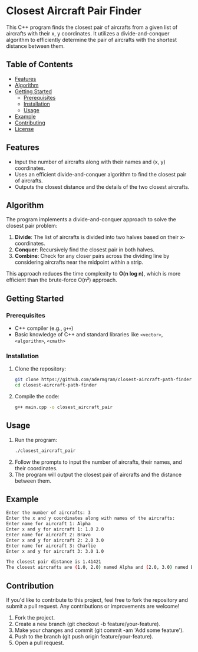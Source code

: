 # Closest Aircraft Pair Finder

This C++ program finds the closest pair of aircrafts from a given list of aircrafts with their x, y coordinates. It utilizes a divide-and-conquer algorithm to efficiently determine the pair of aircrafts with the shortest distance between them.

## Table of Contents

- [Features](#features)
- [Algorithm](#algorithm)
- [Getting Started](#getting-started)
  - [Prerequisites](#prerequisites)
  - [Installation](#installation)
  - [Usage](#usage)
- [Example](#example)
- [Contributing](#contributing)
- [License](#license)

## Features

- Input the number of aircrafts along with their names and (x, y) coordinates.
- Uses an efficient divide-and-conquer algorithm to find the closest pair of aircrafts.
- Outputs the closest distance and the details of the two closest aircrafts.

## Algorithm

The program implements a divide-and-conquer approach to solve the closest pair problem:

1. **Divide**: The list of aircrafts is divided into two halves based on their x-coordinates.
2. **Conquer**: Recursively find the closest pair in both halves.
3. **Combine**: Check for any closer pairs across the dividing line by considering aircrafts near the midpoint within a strip.

This approach reduces the time complexity to **O(n log n)**, which is more efficient than the brute-force O(n²) approach.

## Getting Started

### Prerequisites

- C++ compiler (e.g., `g++`)
- Basic knowledge of C++ and standard libraries like `<vector>`, `<algorithm>`, `<cmath>`

### Installation

1. Clone the repository:

   ```bash
   git clone https://github.com/adermgram/closest-aircraft-path-finder.git
   cd closest-aircraft-path-finder
   ```
2. Compile the code:
   ```bash
   g++ main.cpp -o closest_aircraft_pair
   ```
## Usage
1. Run the program:
   ```bash
   ./closest_aircraft_pair
   ```
2. Follow the prompts to input the number of aircrafts, their names, and their coordinates.
3. The program will output the closest pair of aircrafts and the distance between them.

## Example
```bash
Enter the number of aircrafts: 3
Enter the x and y coordinates along with names of the aircrafts:
Enter name for aircraft 1: Alpha
Enter x and y for aircraft 1: 1.0 2.0
Enter name for aircraft 2: Bravo
Enter x and y for aircraft 2: 2.0 3.0
Enter name for aircraft 3: Charlie
Enter x and y for aircraft 3: 3.0 1.0

The closest pair distance is 1.41421
The closest aircrafts are (1.0, 2.0) named Alpha and (2.0, 3.0) named Bravo
```
## Contribution
If you'd like to contribute to this project, feel free to fork the repository and submit a pull request. Any contributions or improvements are welcome!

1. Fork the project.
2. Create a new branch (git checkout -b feature/your-feature).
3. Make your changes and commit (git commit -am 'Add some feature').
4. Push to the branch (git push origin feature/your-feature).
5. Open a pull request.
